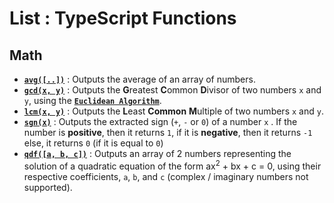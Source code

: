 # List : TypeScript Functions

## Math
- [**`avg([..])`**](./Math/avg.ts) : Outputs the average of an array of numbers. 
- [**`gcd(x, y)`**](./Math/gcd.ts) : Outputs the **G**reatest **C**ommon **D**ivisor of two numbers `x` and `y`, using the [**`Euclidean Algorithm`**](https://en.wikipedia.org/wiki/Euclidean_algorithm). 
- [**`lcm(x, y)`**](./Math/lcm.ts) : Outputs the **L**east **Common** **M**ultiple of two numbers `x` and `y`.
- [**`sgn(x)`**](./Math/sgn.ts) : Outputs the extracted sign (`+`, `-` or `0`) of a number `x` . If the number is **positive**, then it returns `1`, if it is **negative**, then it returns `-1` else, it returns `0` (if it is equal to `0`)
- [**`qdf([a, b, c])`**](./Math/qdf.ts) : Outputs an array of 2 numbers representing the solution of a quadratic equation of the form ax<sup>2</sup> + bx + c = 0, using their respective coefficients, `a`, `b`, and `c` (complex / imaginary numbers not supported). 
